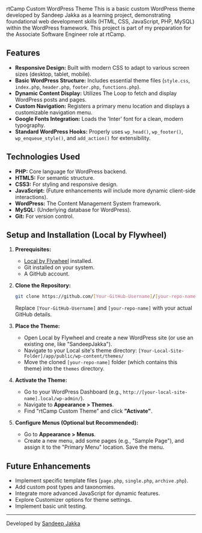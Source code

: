 rtCamp Custom WordPress Theme
This is a basic custom WordPress theme developed by Sandeep Jakka as a learning project, demonstrating foundational web development skills (HTML, CSS, JavaScript, PHP, MySQL) within the WordPress framework. This project is part of my preparation for the Associate Software Engineer role at rtCamp.

## **Features**

* **Responsive Design:** Built with modern CSS to adapt to various screen sizes (desktop, tablet, mobile).
* **Basic WordPress Structure:** Includes essential theme files (`style.css`, `index.php`, `header.php`, `footer.php`, `functions.php`).
* **Dynamic Content Display:** Utilizes The Loop to fetch and display WordPress posts and pages.
* **Custom Navigation:** Registers a primary menu location and displays a customizable navigation menu.
* **Google Fonts Integration:** Loads the 'Inter' font for a clean, modern typography.
* **Standard WordPress Hooks:** Properly uses `wp_head()`, `wp_footer()`, `wp_enqueue_style()`, and `add_action()` for extensibility.

## **Technologies Used**

* **PHP:** Core language for WordPress backend.
* **HTML5:** For semantic structure.
* **CSS3:** For styling and responsive design.
* **JavaScript:** (Future enhancements will include more dynamic client-side interactions).
* **WordPress:** The Content Management System framework.
* **MySQL:** (Underlying database for WordPress).
* **Git:** For version control.

## **Setup and Installation (Local by Flywheel)**

1.  **Prerequisites:**
    * [Local by Flywheel](https://localwp.com/) installed.
    * Git installed on your system.
    * A GitHub account.

2.  **Clone the Repository:**
    ```bash
    git clone https://github.com/[Your-GitHub-Username]/[your-repo-name].git
    ```
    Replace `[Your-GitHub-Username]` and `[your-repo-name]` with your actual GitHub details.

3.  **Place the Theme:**
    * Open Local by Flywheel and create a new WordPress site (or use an existing one, like "SandeepJakka").
    * Navigate to your Local site's theme directory: `[Your-Local-Site-Folder]/app/public/wp-content/themes/`
    * Move the cloned `[your-repo-name]` folder (which contains this theme) into the `themes` directory.

4.  **Activate the Theme:**
    * Go to your WordPress Dashboard (e.g., `http://[your-local-site-name].local/wp-admin/`).
    * Navigate to **Appearance > Themes**.
    * Find "rtCamp Custom Theme" and click **"Activate"**.

5.  **Configure Menus (Optional but Recommended):**
    * Go to **Appearance > Menus**.
    * Create a new menu, add some pages (e.g., "Sample Page"), and assign it to the "Primary Menu" location. Save the menu.

## **Future Enhancements**

* Implement specific template files (`page.php`, `single.php`, `archive.php`).
* Add custom post types and taxonomies.
* Integrate more advanced JavaScript for dynamic features.
* Explore Customizer options for theme settings.
* Implement basic unit testing.

---

Developed by [Sandeep Jakka](https://www.linkedin.com/in/sandeepjakka/)
